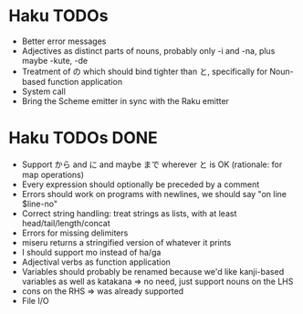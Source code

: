 # Haku TODOs

- Better error messages
- Adjectives as distinct parts of nouns, probably only -i and -na, plus maybe -kute, -de
- Treatment of の which should bind tighter than と, specifically for Noun-based function application
- System call
- Bring the Scheme emitter in sync with the Raku emitter

# Haku TODOs DONE

- Support から and に and maybe まで wherever と is OK (rationale: for map operations)
- Every expression should optionally be preceded by a comment
- Errors should work on programs with newlines, we should say "on line $line-no"
- Correct string handling: treat strings as lists, with at least head/tail/length/concat
- Errors for missing delimiters
- miseru returns a stringified version of whatever it prints
- I should support mo instead of ha/ga
- Adjectival verbs as function application
- Variables should probably be renamed because we'd like kanji-based variables as well as katakana => no need, just support nouns on the LHS
- cons on the RHS => was already supported
- File I/O
